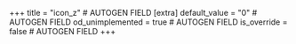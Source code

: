 +++
title = "icon_z" # AUTOGEN FIELD
[extra]
default_value = "0" # AUTOGEN FIELD
od_unimplemented = true # AUTOGEN FIELD
is_override = false # AUTOGEN FIELD
+++